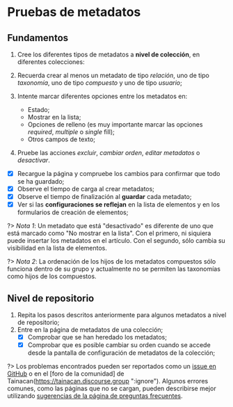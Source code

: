 # Pruebas de metadatos

## Fundamentos

1. Cree los diferentes tipos de metadatos a **nivel de colección**, en diferentes colecciones:
1. Recuerda crear al menos un metadato de tipo _relación_, uno de tipo _taxonomía_, uno de tipo _compuesto_ y uno de tipo _usuario_;
1. Intente marcar diferentes opciones entre los metadatos en:

   
   * Estado;
   * Mostrar en la lista;
   * Opciones de relleno (es muy importante marcar las opciones _required_, _multiple_ o _single_ fill);
   * Otros campos de texto;

2. Pruebe las acciones _excluir_, _cambiar orden_, _editar metadatos_ o _desactivar_.

- [x] Recargue la página y compruebe los cambios para confirmar que todo se ha guardado;
- [x] Observe el tiempo de carga al crear metadatos;
- [x] Observe el tiempo de finalización al **guardar** cada metadato;
- [x] Ver si las **configuraciones se reflejan** en la lista de elementos y en los formularios de creación de elementos;

?> _Nota 1_: Un metadato que está "desactivado" es diferente de uno que está marcado como "No mostrar en la lista". Con el primero, ni siquiera puede insertar los metadatos en el artículo. Con el segundo, sólo cambia su visibilidad en la lista de elementos.

?> _Nota 2_: La ordenación de los hijos de los metadatos compuestos sólo funciona dentro de su grupo y actualmente no se permiten las taxonomías como hijos de los compuestos.

## Nivel de repositorio

1. Repita los pasos descritos anteriormente para algunos metadatos a nivel de repositorio;
2. Entre en la página de metadatos de una colección;
   - [x] Comprobar que se han heredado los metadatos;
   - [x] Comprobar que es posible cambiar su orden cuando se accede desde la pantalla de configuración de metadatos de la colección;

?> Los problemas encontrados pueden ser reportados como un [issue en GitHub](https://github.com/tainacan/tainacan/issues ":ignore") o en el [foro de la comunidad] de Tainacan(https://tainacan.discourse.group ":ignore"). Algunos errores comunes, como las páginas que no se cargan, pueden describirse mejor utilizando [sugerencias de la página de preguntas frecuentes](/es-mx/faq#He-encontrado-un-error-cómo-debo-proceder).

